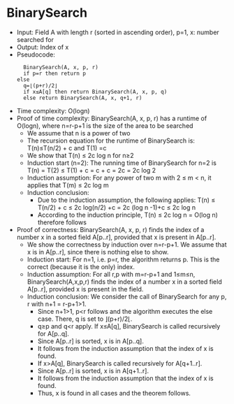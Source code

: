 # BinarySearch

- Input: Field A with length r (sorted in ascending order), p=1, x: number searched for
- Output: Index of x
- Pseudocode:
  ```
	BinarySearch(A, x, p, r)
	​if p=r then return p
  else
    q=⌊(p+r)/2⌋
    if x≤A[q] then return BinarySearch(A, x, p, q)
    else return BinarySearch(A, x, q+1, r)
	```
- Time complexity: O(logn)
- Proof of time complexity: BinarySearch(A, x, p, r) has a runtime of O(logn), where n=r-p+1 is the size of the area to be searched
  - We assume that n is a power of two
  - The recursion equation for the runtime of BinarySearch is: T(n)≤T(n/2) + c and T(1) =c
  - We show that T(n) ≤ 2c log n for n≥2
  - Induction start (n=2): The running time of BinarySearch for n=2 is T(n) = T(2) ≤ T(1) + c = c + c = 2c = 2c log 2
  - Induction assumption: For any power of two m with 2 ≤ m < n, it applies that T(m) ≤ 2c log m
  - Induction conclusion:
	  - Due to the induction assumption, the following applies: T(n) ≤ T(n/2) + c ≤ 2c log(n/2) +c = 2c (log n -1)+c ≤ 2c log n
	  - According to the induction principle, T(n) ≤ 2c log n = O(log n) therefore follows
 - Proof of correctness: BinarySearch(A, x, p, r) finds the index of a number x in a sorted field A[p..r], provided that x is present in A[p..r].
    - We show the correctness by induction over n=r-p+1. We assume that x is in A[p..r], since there is nothing else to show.
    - Induction start: For n=1, i.e. p=r, the algorithm returns p. This is the correct (because it is the only) index.
    - Induction assumption: For all r,p with m=r-p+1 and 1≤m≤n, BinarySearch(A,x,p,r) finds the index of a number x in a sorted field A[p..r], provided x is present in the field.
    - Induction conclusion: We consider the call of BinarySearch for any p, r with n+1 = r-p+1>1.
      - Since n+1>1, p<r follows and the algorithm executes the else case. There, q is set to ⌋(p+r)/2⌊.
      - q≥p and q<r apply. If x≤A[q], BinarySearch is called recursively for A[p..q].
      - Since A[p..r] is sorted, x is in A[p..q].
      - It follows from the induction assumption that the index of x is found.
      - If x>A[q], BinarySearch is called recursively for A[q+1..r].
      - Since A[p..r] is sorted, x is in A[q+1..r].
      - It follows from the induction assumption that the index of x is found.
      - Thus, x is found in all cases and the theorem follows.
